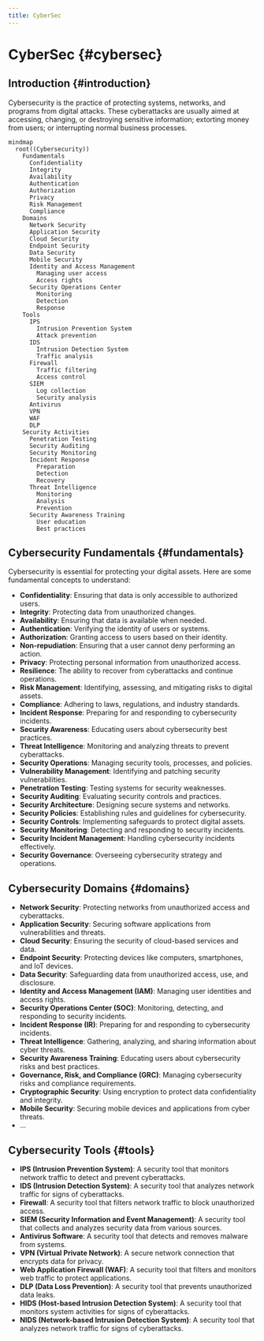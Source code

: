 ```yaml
---
title: CyberSec
---
```



# CyberSec {#cybersec}

## Introduction {#introduction}

Cybersecurity is the practice of protecting systems, networks, and programs from digital attacks. These cyberattacks are usually aimed at accessing, changing, or destroying sensitive information; extorting money from users; or interrupting normal business processes.

```mermaid
mindmap
  root((Cybersecurity))
    Fundamentals
      Confidentiality
      Integrity
      Availability
      Authentication
      Authorization
      Privacy
      Risk Management
      Compliance
    Domains
      Network Security
      Application Security
      Cloud Security
      Endpoint Security
      Data Security
      Mobile Security
      Identity and Access Management
        Managing user access
        Access rights
      Security Operations Center
        Monitoring
        Detection
        Response
    Tools
      IPS
        Intrusion Prevention System
        Attack prevention
      IDS
        Intrusion Detection System
        Traffic analysis
      Firewall
        Traffic filtering
        Access control
      SIEM
        Log collection
        Security analysis
      Antivirus
      VPN
      WAF
      DLP
    Security Activities
      Penetration Testing
      Security Auditing
      Security Monitoring
      Incident Response
        Preparation
        Detection
        Recovery
      Threat Intelligence
        Monitoring
        Analysis
        Prevention
      Security Awareness Training
        User education
        Best practices
```




## Cybersecurity Fundamentals {#fundamentals}

Cybersecurity is essential for protecting your digital assets. Here are some fundamental concepts to understand:
 - **Confidentiality**: Ensuring that data is only accessible to authorized users.
 - **Integrity**: Protecting data from unauthorized changes.
 - **Availability**: Ensuring that data is available when needed.
 - **Authentication**: Verifying the identity of users or systems.
 - **Authorization**: Granting access to users based on their identity.
 - **Non-repudiation**: Ensuring that a user cannot deny performing an action.
 - **Privacy**: Protecting personal information from unauthorized access.
 - **Resilience**: The ability to recover from cyberattacks and continue operations.
 - **Risk Management**: Identifying, assessing, and mitigating risks to digital assets.
 - **Compliance**: Adhering to laws, regulations, and industry standards.
 - **Incident Response**: Preparing for and responding to cybersecurity incidents.
 - **Security Awareness**: Educating users about cybersecurity best practices.
 - **Threat Intelligence**: Monitoring and analyzing threats to prevent cyberattacks.
 - **Security Operations**: Managing security tools, processes, and policies.
 - **Vulnerability Management**: Identifying and patching security vulnerabilities.
 - **Penetration Testing**: Testing systems for security weaknesses.
 - **Security Auditing**: Evaluating security controls and practices.
 - **Security Architecture**: Designing secure systems and networks.
 - **Security Policies**: Establishing rules and guidelines for cybersecurity.
 - **Security Controls**: Implementing safeguards to protect digital assets.
 - **Security Monitoring**: Detecting and responding to security incidents.
 - **Security Incident Management**: Handling cybersecurity incidents effectively.
 - **Security Governance**: Overseeing cybersecurity strategy and operations.

## Cybersecurity Domains {#domains}

- **Network Security**: Protecting networks from unauthorized access and cyberattacks.
- **Application Security**: Securing software applications from vulnerabilities and threats.
- **Cloud Security**: Ensuring the security of cloud-based services and data.
- **Endpoint Security**: Protecting devices like computers, smartphones, and IoT devices.
- **Data Security**: Safeguarding data from unauthorized access, use, and disclosure.
- **Identity and Access Management (IAM)**: Managing user identities and access rights.
- **Security Operations Center (SOC)**: Monitoring, detecting, and responding to security incidents.
- **Incident Response (IR)**: Preparing for and responding to cybersecurity incidents.
- **Threat Intelligence**: Gathering, analyzing, and sharing information about cyber threats.
- **Security Awareness Training**: Educating users about cybersecurity risks and best practices.
- **Governance, Risk, and Compliance (GRC)**: Managing cybersecurity risks and compliance requirements.
- **Cryptographic Security**: Using encryption to protect data confidentiality and integrity.
- **Mobile Security**: Securing mobile devices and applications from cyber threats.
- ...

## Cybersecurity Tools {#tools}

<!-- lexic words like IPS, IDS ... -->

 - **IPS (Intrusion Prevention System)**: A security tool that monitors network traffic to detect and prevent cyberattacks.
 - **IDS (Intrusion Detection System)**: A security tool that analyzes network traffic for signs of cyberattacks.
 - **Firewall**: A security tool that filters network traffic to block unauthorized access.
 - **SIEM (Security Information and Event Management)**: A security tool that collects and analyzes security data from various sources.
 - **Antivirus Software**: A security tool that detects and removes malware from systems.
 - **VPN (Virtual Private Network)**: A secure network connection that encrypts data for privacy.
 - **Web Application Firewall (WAF)**: A security tool that filters and monitors web traffic to protect applications.
 - **DLP (Data Loss Prevention)**: A security tool that prevents unauthorized data leaks.
 - **HIDS (Host-based Intrusion Detection System)**: A security tool that monitors system activities for signs of cyberattacks.
 - **NIDS (Network-based Intrusion Detection System)**: A security tool that analyzes network traffic for signs of cyberattacks.
